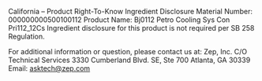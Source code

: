  
 
 
California – Product Right-To-Know Ingredient Disclosure 
Material Number: 000000000500100112 
Product Name: Bj0112 Petro Cooling Sys Con Pri112_12Cs 
Ingredient disclosure for this product is not required per SB 258 Regulation. 
 
For additional information or question, please contact us at: 
Zep, Inc. 
C/O Technical Services 
3330 Cumberland Blvd. SE, Ste 700 
Atlanta, GA 30339 
Email: asktech@zep.com 
 
 
 
 
